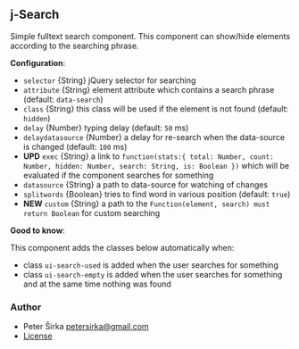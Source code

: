 ## j-Search

Simple fulltext search component. This component can show/hide elements according to the searching phrase.

__Configuration__:

- `selector` {String} jQuery selector for searching
- `attribute` {String} element attribute which contains a search phrase (default: `data-search`)
- `class` {String} this class will be used if the element is not found (default: `hidden`)
- `delay` {Number} typing delay (default: `50` ms)
- `delaydatasource` {Number} a delay for re-search when the data-source is changed (default: `100` ms)
- __UPD__ `exec` {String} a link to `function(stats:{ total: Number, count: Number, hidden: Number, search: String, is: Boolean })` which will be evaluated if the component searches for something
- `datasource` {String} a path to data-source for watching of changes
- `splitwords` {Boolean} tries to find word in various position (default: `true`)
- __NEW__ `custom` {String} a path to the `Function(element, search) must return Boolean` for custom searching

__Good to know__:

This component adds the classes below automatically when:

- class `ui-search-used` is added when the user searches for something
- class `ui-search-empty` is added when the user searches for something and at the same time nothing was found

### Author

- Peter Širka <petersirka@gmail.com>
- [License](https://www.totaljs.com/license/)
